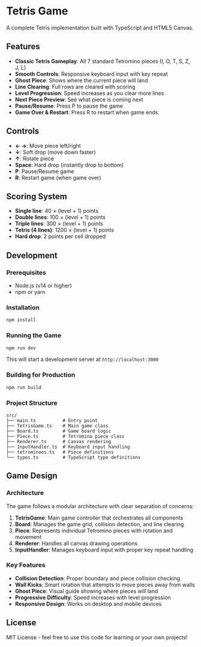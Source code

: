 # Tetris Game

A complete Tetris implementation built with TypeScript and HTML5 Canvas.

## Features

- **Classic Tetris Gameplay**: All 7 standard Tetromino pieces (I, O, T, S, Z, J, L)
- **Smooth Controls**: Responsive keyboard input with key repeat
- **Ghost Piece**: Shows where the current piece will land
- **Line Clearing**: Full rows are cleared with scoring
- **Level Progression**: Speed increases as you clear more lines
- **Next Piece Preview**: See what piece is coming next
- **Pause/Resume**: Press P to pause the game
- **Game Over & Restart**: Press R to restart when game ends

## Controls

- **← →**: Move piece left/right
- **↓**: Soft drop (move down faster)
- **↑**: Rotate piece
- **Space**: Hard drop (instantly drop to bottom)
- **P**: Pause/Resume game
- **R**: Restart game (when game over)

## Scoring System

- **Single line**: 40 × (level + 1) points
- **Double lines**: 100 × (level + 1) points  
- **Triple lines**: 300 × (level + 1) points
- **Tetris (4 lines)**: 1200 × (level + 1) points
- **Hard drop**: 2 points per cell dropped

## Development

### Prerequisites

- Node.js (v14 or higher)
- npm or yarn

### Installation

```bash
npm install
```

### Running the Game

```bash
npm run dev
```

This will start a development server at `http://localhost:3000`

### Building for Production

```bash
npm run build
```

### Project Structure

```
src/
├── main.ts          # Entry point
├── TetrisGame.ts    # Main game class
├── Board.ts         # Game board logic
├── Piece.ts         # Tetromino piece class
├── Renderer.ts      # Canvas rendering
├── InputHandler.ts  # Keyboard input handling
├── tetrominoes.ts   # Piece definitions
└── types.ts         # TypeScript type definitions
```

## Game Design

### Architecture

The game follows a modular architecture with clear separation of concerns:

1. **TetrisGame**: Main game controller that orchestrates all components
2. **Board**: Manages the game grid, collision detection, and line clearing
3. **Piece**: Represents individual Tetromino pieces with rotation and movement
4. **Renderer**: Handles all canvas drawing operations
5. **InputHandler**: Manages keyboard input with proper key repeat handling

### Key Features

- **Collision Detection**: Proper boundary and piece collision checking
- **Wall Kicks**: Smart rotation that attempts to move pieces away from walls
- **Ghost Piece**: Visual guide showing where pieces will land
- **Progressive Difficulty**: Speed increases with level progression
- **Responsive Design**: Works on desktop and mobile devices

## License

MIT License - feel free to use this code for learning or your own projects!
